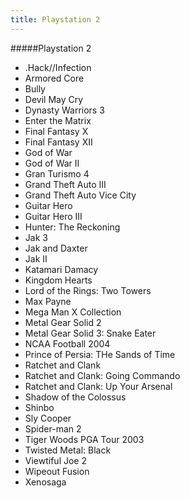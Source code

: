 ```yaml
---
title: Playstation 2
---
```


#####Playstation 2

- .Hack//Infection
- Armored Core
- Bully
- Devil May Cry
- Dynasty Warriors 3
- Enter the Matrix
- Final Fantasy X
- Final Fantasy XII
- God of War
- God of War II
- Gran Turismo 4
- Grand Theft Auto III
- Grand Theft Auto Vice City
- Guitar Hero
- Guitar Hero III
- Hunter: The Reckoning
- Jak 3
- Jak and Daxter
- Jak II
- Katamari Damacy
- Kingdom Hearts
- Lord of the Rings: Two Towers
- Max Payne
- Mega Man X Collection
- Metal Gear Solid 2
- Metal Gear Solid 3: Snake Eater
- NCAA Football 2004
- Prince of Persia: THe Sands of Time
- Ratchet and Clank
- Ratchet and Clank: Going Commando
- Ratchet and Clank: Up Your Arsenal
- Shadow of the Colossus
- Shinbo
- Sly Cooper
- Spider-man 2
- Tiger Woods PGA Tour 2003
- Twisted Metal: Black
- Viewtiful Joe 2
- Wipeout Fusion
- Xenosaga
